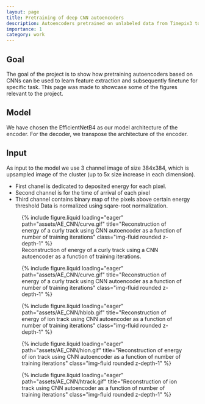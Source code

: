 ```yaml
---
layout: page
title: Pretraining of deep CNN autoencoders
description: Autoencoders pretrained on unlabeled data from Timepix3 to improve accuracy.
importance: 1
category: work
---
```


## Goal

The goal of the project is to show how pretraining autoencoders based on CNNs can be used to learn feature extraction and subsequently finetune for specific task.
This page was made to showcase some of the figures relevant to the project.

## Model

We have chosen the EfficientNetB4 as our model architecture of the encoder. For the decoder, we transpose the architecture of the encoder.

## Input
As input to the model we use 3 channel image of size 384x384, which is upsampled image of the cluster (up to 5x size increase in each dimension).
- First chanel is dedicated to deposited energy for each pixel. 
- Second channel is for the time of arrival of each pixel
- Third channel contains binary map of the pixels above certain energy threshold
Data is normalized using sqare-root normalization.


<div class="row">
  <figure class="text-center">
    {% include figure.liquid 
        loading="eager" 
        path="assets/AE_CNN/curve.gif" 
        title="Reconstruction of energy of a curly track using CNN autoencoder as a function of number of training iterations" 
        class="img-fluid rounded z-depth-1" 
    %}
    <figcaption class="mt-2 text-muted">
      Reconstruction of energy of a curly track using a CNN autoencoder as a function of training iterations.
    </figcaption>
  </figure>
</div>

<div class="row">
        <figure class="text-center">
        {% include figure.liquid loading="eager" path="assets/AE_CNN/curve.gif" title="Reconstruction of  energy of a curly track using CNN autoencoder as a function of number of training iterations" class="img-fluid rounded z-depth-1" %}
        </figure>
</div>

<div class="row">
        <figure class="text-center">
        {% include figure.liquid loading="eager" path="assets/AE_CNN/hblob.gif" title="Reconstruction of  energy of ion track using CNN autoencoder as a function of number of training iterations" class="img-fluid rounded z-depth-1" %}
        </figure>
</div>

<div class="row">
<figure class="text-center">
        {% include figure.liquid loading="eager" path="assets/AE_CNN/hion.gif" title="Reconstruction of  energy of ion track using CNN autoencoder as a function of number of training iterations" class="img-fluid rounded z-depth-1" %}
         </figure>
</div>

<div class="row">
<figure class="text-center">
        {% include figure.liquid loading="eager" path="assets/AE_CNN/htrack.gif" title="Reconstruction of ion track using CNN autoencoder as a function of number of training iterations" class="img-fluid rounded z-depth-1" %}
         </figure>
</div>

